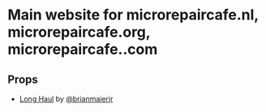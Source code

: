 # Main website for microrepaircafe.nl, microrepaircafe.org, microrepaircafe..com

## Props

* [Long Haul](http://brianmaierjr.com/long-haul) by [@brianmaierjr](https://twitter.com/brianmaierjr)
